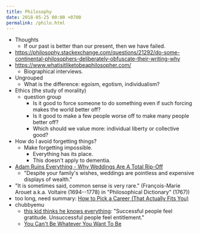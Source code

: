 ```yaml
---
title: Philosophy
date: 2018-05-25 00:00 +0700
permalink: /philo.html
---
```


- Thoughts
    - If our past is better than our present, then we have failed.
- https://philosophy.stackexchange.com/questions/21292/do-some-continental-philosophers-deliberately-obfuscate-their-writing-why
- https://www.whatisitliketobeaphilosopher.com/
    - Biographical interviews.
- Ungrouped
    - What is the difference: egoism, egotism, individualism?
- Ethics (the study of morality)
    - question group
        - Is it good to force someone to do something even if such forcing makes the world better off?
        - Is it good to make a few people worse off to make many people better off?
        - Which should we value more: individual liberty or collective good?
- How do I avoid forgetting things?
    - Make forgetting impossible.
        - Everything has its place.
        - This doesn't apply to dementia.
- [Adam Ruins Everything - Why Weddings Are A Total Rip-Off](https://www.youtube.com/watch?v=O5BeLinyfpg)
    - "Despite your family's wishes, weddings are pointless and expensive displays of wealth."
- "It is sometimes said, common sense is very rare." (François-Marie Arouet a.k.a. Voltaire (1694--1778) in "Philosophical Dictionary" (1767))
- too long, need summary: [How to Pick a Career (That Actually Fits You)](https://waitbutwhy.com/2018/04/picking-career.html)
- chubbyemu
    - [this kid thinks he knows everything](https://www.youtube.com/watch?v=hvPy4aqr5tA):
    "Successful people feel gratitude. Unsuccessful people feel entitlement."
    - [You Can't Be Whatever You Want To Be](https://www.youtube.com/watch?v=asF4IEqvYw8)
